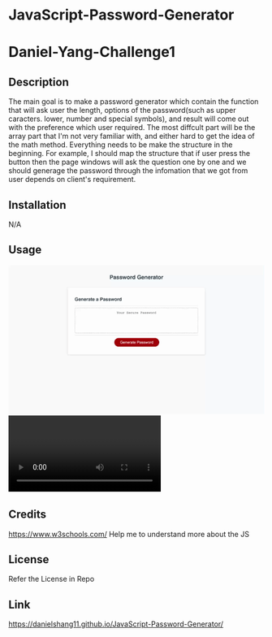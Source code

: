 # JavaScript-Password-Generator
# Daniel-Yang-Challenge1

## Description

 The main goal is to make a password generator which contain the function that will ask user the length, options of the password(such as upper caracters. lower, number and special symbols), and result will come out with the preference which user required.
 The most diffcult part will be the array part that I'm not very familiar with, and either hard to get the idea of the math method.
 Everything needs to be make the structure in the beginning. For example, I should map the structure that if user press the button then the page windows will ask the question one by one and we should generage the password through the infomation that we got from user depends on client's requirement.


## Installation

N/A

## Usage


![alt text](./Password%20Generator.gif)
![alt text](./Password%20Generator.webm)
## Credits


https://www.w3schools.com/
Help me to understand more about the JS

## License

Refer the License in Repo

## Link

https://danielshang11.github.io/JavaScript-Password-Generator/